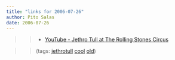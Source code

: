 ```yaml
---
title: "links for 2006-07-26"
author: Pito Salas
date: 2006-07-26
---
```



>>

>>   * [YouTube - Jethro Tull at The Rolling Stones
Circus](<http://www.youtube.com/watch?v=F6MsNjhNqDg&search=jethro%20tull%20circus>)

>>

>> (tags: [jethrotull](<http://del.icio.us/pitosalas/jethrotull>)
[cool](<http://del.icio.us/pitosalas/cool>)
[old](<http://del.icio.us/pitosalas/old>))

>>

>>


